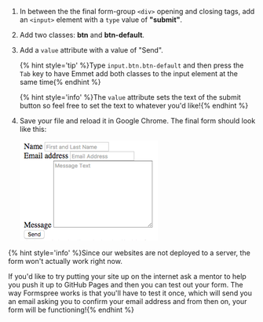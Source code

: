 1. In between the the final form-group `<div>` opening and closing tags, add an `<input>` element with a `type` value of **"submit"**.

1. Add two classes: **btn** and **btn-default**.
     
2. Add a `value` attribute with a value of "Send". 
    
    {% hint style='tip' %}Type `input.btn.btn-default` and then press the `Tab` key to have Emmet add both classes to the input element at the same time{% endhint %}
    
    {% hint style='info' %}The `value` attribute sets the text of the submit button so feel free to set the text to whatever you'd like!{% endhint %}

1. Save your file and reload it in Google Chrome. The final form should look like this: 
    
    ![](images/fourthForm.png)    
 
{% hint style='info' %}Since our websites are not deployed to a server, the form won't actually work right now. 

If you'd like to try putting your site up on the internet ask a mentor to help you push it up to GitHub Pages and then you can test out your form.  The way Formspree works is that you'll have to test it once, which will send you an email asking you to confirm your email address and from then on, your form will be functioning!{% endhint %}
